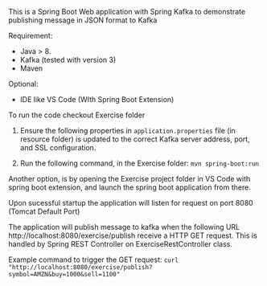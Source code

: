 This is a Spring Boot Web application with Spring Kafka to demonstrate publishing message in JSON format to Kafka

Requirement: 
- Java > 8.
- Kafka (tested with version 3)
- Maven

Optional:
- IDE like VS Code (WIth Spring Boot Extension)

To run the code checkout Exercise folder
1. Ensure the following properties in `application.properties` file (in resource folder) is updated to the correct Kafka server address, port, and SSL configuration.
				
		
2. Run the following command, in the Exercise folder: 
				`mvn spring-boot:run`

Another option, is by opening the Exercise project folder in VS Code with spring boot extension, and launch the spring boot application from there.

Upon sucessful startup the application will listen for request on port 8080 (Tomcat Default Port)

The application will publish message to kafka when the following URL http://localhost:8080/exercise/publish receive a HTTP GET request. 
This is handled by Spring REST Controller on ExerciseRestController class.

Example command to trigger the GET request:
	`curl "http://localhost:8080/exercise/publish?symbol=AMZN&buy=1000&sell=1100"`



